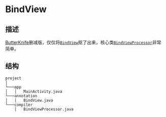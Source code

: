 # BindView

## 描述
[ButterKnife](https://github.com/JakeWharton/butterknife)删减版，仅仅将[`BindView`](https://github.com/caohaoping/BindView/blob/master/annotation/src/main/java/com/peedeep/annotation/BindView.java)抠了出来，核心类[`BindViewProcessor`](https://github.com/caohaoping/BindView/blob/master/compiler/src/main/java/com/peedeep/compiler/BindViewProcessor.java)非常简单。


## 结构

```
project
│
└───app
│   │   MainActivity.java
└───annotation
│   │   BindView.java
└───compiler
    │   BindViewProcessor.java
```